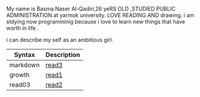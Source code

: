 My name is Basma Naser Al-Qadiri,26 yeRS OLD ,STUDIED PUBLIC ADMINISTRATION at yarmok university.
LOVE READING AND drawing.
i am stdying now programminig because i love to learn new things that have worth in life .

i can describe my self as an ambitious girl.










| Syntax      | Description |
| ----------- | ----------- |
| markdown   | [read3](https://basmaalqadiri.github.io/reading-notes/Markdown)        |
| growth     |  [read1](http://google.com)      |
| read03   |    [read2](https://basmaalqadiri.github.io/reading-notes/Read;03)     |